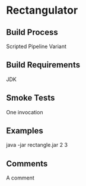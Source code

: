 # Rectangulator 
## Build Process
Scripted Pipeline Variant
## Build Requirements
JDK
## Smoke Tests
One invocation
## Examples
java -jar rectangle.jar 2 3
## Comments
A comment
